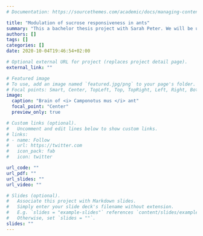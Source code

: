 ```yaml
---
# Documentation: https://sourcethemes.com/academic/docs/managing-content/

title: "Modulation of sucrose responsiveness in ants"
summary: "This a bachelor thesis project with Sarah Peter. We will be using <i>Camponotus mus</i> to study the variation in sucrose responsiveness in freely moving ants, under different conditions of colony hunger states. In addition, we will study the modulation of this responsiveness by oral treatment of dopamine, a well known influencer of the reward system in animals."
authors: []
tags: []
categories: []
date: 2020-10-04T19:46:54+02:00

# Optional external URL for project (replaces project detail page).
external_link: ""

# Featured image
# To use, add an image named `featured.jpg/png` to your page's folder.
# Focal points: Smart, Center, TopLeft, Top, TopRight, Left, Right, BottomLeft, Bottom, BottomRight.
image: 
  caption: "Brain of <i> Camponotus mus </i> ant"
  focal_point: "Center"
  preview_only: true

# Custom links (optional).
#   Uncomment and edit lines below to show custom links.
# links:
# - name: Follow
#   url: https://twitter.com
#   icon_pack: fab
#   icon: twitter

url_code: ""
url_pdf: ""
url_slides: ""
url_video: ""

# Slides (optional).
#   Associate this project with Markdown slides.
#   Simply enter your slide deck's filename without extension.
#   E.g. `slides = "example-slides"` references `content/slides/example-slides.md`.
#   Otherwise, set `slides = ""`.
slides: ""
---
```

